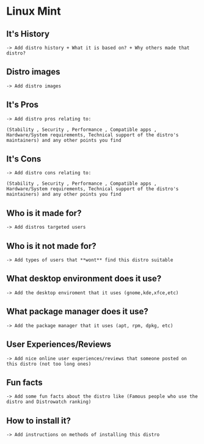 # Linux Mint

## It's History
``-> Add distro history + What it is based on? + Why others made that distro?``

## Distro images
``-> Add distro images``

## It's Pros
``-> Add distro pros relating to: ``

``(Stability , Security , Performance , Compatible apps , Hardware/System requirements, Technical support of the distro's maintainers) and any other points you find``
## It's Cons
``-> Add distro cons relating to: ``

``(Stability , Security , Performance , Compatible apps , Hardware/System requirements, Technical support of the distro's maintainers) and any other points you find``

## Who is it made for?
``-> Add distros targeted users``
## Who is it **not** made for?
``-> Add types of users that **wont** find this distro suitable``

## What desktop environment does it use?
``-> Add the desktop enviroment that it uses (gnome,kde,xfce,etc)``

## What package manager does it use?
``-> Add the package manager that it uses (apt, rpm, dpkg, etc)``
## User Experiences/Reviews
``-> Add nice online user experiences/reviews that someone posted on this distro (not too long ones)``

## Fun facts
``-> Add some fun facts about the distro like (Famous people who use the distro and Distrowatch ranking) ``
## How to install it?
``-> Add instructions on methods of installing this distro``

